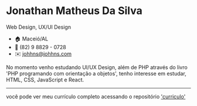 # Jonathan Matheus Da Silva
Web Design, UX/UI Design

- :house: Maceió/AL
- :iphone: (82) 9 8829 - 0728
- :envelope: johhns@johhns.com

No momento venho estudando UI/UX Design, além de PHP através do livro
'PHP programando com orientação a objetos', tenho interesse em estudar, HTML, CSS,
JavaScript e React.

---

você pode ver meu currículo completo acessando o repositório ['curriculo'](https://github.com/johhnsjohhns/curriculo)

